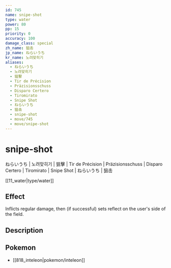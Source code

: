 ```yaml
---
id: 745
name: snipe-shot
type: water
power: 80
pp: 15
priority: 0
accuracy: 100
damage_class: special
zh_name: 狙击
jp_name: ねらいうち
kr_name: 노려맞히기
aliases:
  - ねらいうち
  - 노려맞히기
  - 狙擊
  - Tir de Précision
  - Präzisionsschuss
  - Disparo Certero
  - Tiromirato
  - Snipe Shot
  - ねらいうち
  - 狙击
  - snipe-shot
  - move/745
  - move/snipe-shot
---
```

# snipe-shot
    
ねらいうち | 노려맞히기 | 狙擊 | Tir de Précision | Präzisionsschuss | Disparo Certero | Tiromirato | Snipe Shot | ねらいうち | 狙击

[[11_water|type/water]]

## Effect

Inflicts regular damage, then (if successful) sets reflect on the user's side of the field.

## Description



## Pokemon

- [[818_inteleon|pokemon/inteleon]]

